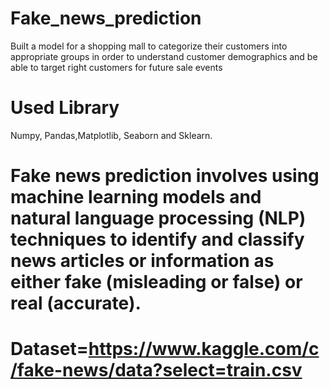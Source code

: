 # Fake_news_prediction
Built a model for a shopping mall to categorize their customers into appropriate groups in order to understand customer demographics and be able to target right customers for future sale events
# Used Library
Numpy, Pandas,Matplotlib, Seaborn and Sklearn.
# Fake news prediction involves using machine learning models and natural language processing (NLP) techniques to identify and classify news articles or information as either fake (misleading or false) or real (accurate).
# Dataset=https://www.kaggle.com/c/fake-news/data?select=train.csv
